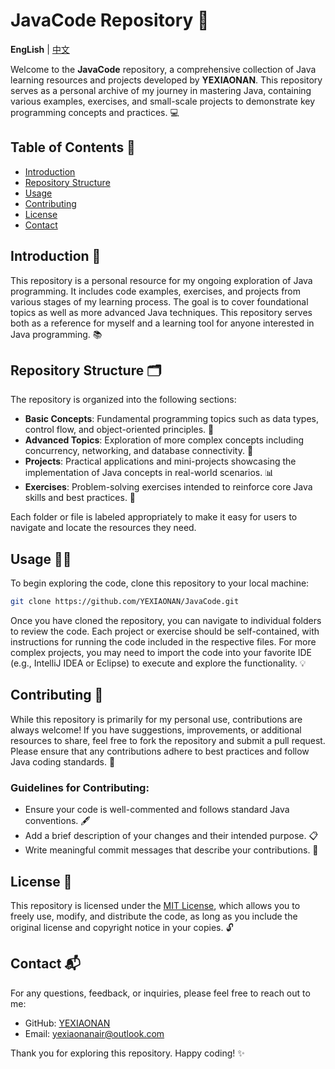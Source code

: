 # JavaCode Repository 🚀

**EngLish** | [中文](https://github.com/YEXIAONAN/JavaCode/blob/main/README-ZH.md)

Welcome to the **JavaCode** repository, a comprehensive collection of Java learning resources and projects developed by **YEXIAONAN**. This repository serves as a personal archive of my journey in mastering Java, containing various examples, exercises, and small-scale projects to demonstrate key programming concepts and practices. 💻

## Table of Contents 📑
- [Introduction](#introduction)
- [Repository Structure](#repository-structure)
- [Usage](#usage)
- [Contributing](#contributing)
- [License](#license)
- [Contact](#contact)

## Introduction 🌱

This repository is a personal resource for my ongoing exploration of Java programming. It includes code examples, exercises, and projects from various stages of my learning process. The goal is to cover foundational topics as well as more advanced Java techniques. This repository serves both as a reference for myself and a learning tool for anyone interested in Java programming. 📚

## Repository Structure 🗂️

The repository is organized into the following sections:

- **Basic Concepts**: Fundamental programming topics such as data types, control flow, and object-oriented principles. 📖
- **Advanced Topics**: Exploration of more complex concepts including concurrency, networking, and database connectivity. 🔧
- **Projects**: Practical applications and mini-projects showcasing the implementation of Java concepts in real-world scenarios. 📊
- **Exercises**: Problem-solving exercises intended to reinforce core Java skills and best practices. 📝

Each folder or file is labeled appropriately to make it easy for users to navigate and locate the resources they need.

## Usage 🏃‍♂️

To begin exploring the code, clone this repository to your local machine:

```bash
git clone https://github.com/YEXIAONAN/JavaCode.git
```

Once you have cloned the repository, you can navigate to individual folders to review the code. Each project or exercise should be self-contained, with instructions for running the code included in the respective files. For more complex projects, you may need to import the code into your favorite IDE (e.g., IntelliJ IDEA or Eclipse) to execute and explore the functionality. 💡

## Contributing 🤝

While this repository is primarily for my personal use, contributions are always welcome! If you have suggestions, improvements, or additional resources to share, feel free to fork the repository and submit a pull request. Please ensure that any contributions adhere to best practices and follow Java coding standards. 🔄

### Guidelines for Contributing:
- Ensure your code is well-commented and follows standard Java conventions. 🖋️
- Add a brief description of your changes and their intended purpose. 📋
- Write meaningful commit messages that describe your contributions. 💬

## License 📜

This repository is licensed under the [MIT License](LICENSE), which allows you to freely use, modify, and distribute the code, as long as you include the original license and copyright notice in your copies. 🔓

## Contact 📬

For any questions, feedback, or inquiries, please feel free to reach out to me:

- GitHub: [YEXIAONAN](https://github.com/YEXIAONAN)
- Email: yexiaonanair@outlook.com

Thank you for exploring this repository. Happy coding! ✨
